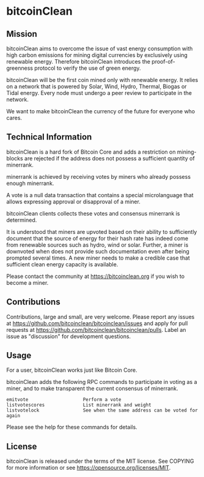 bitcoinClean
============

Mission
-------
bitcoinClean aims to overcome the issue of vast energy consumption with high carbon emissions for mining digital currencies by exclusively using renewable energy. Therefore bitcoinClean introduces the proof-of-greenness protocol to verify the use of green energy.

bitcoinClean will be the first coin mined only with renewable energy. It relies on a network that is powered by Solar, Wind, Hydro, Thermal, Biogas or Tidal energy. Every node must undergo a peer review to participate in the network.

We want to make bitcoinClean the currency of the future for everyone who cares.

Technical Information
---------------------

bitcoinClean is a hard fork of Bitcoin Core and adds a restriction on mining- blocks are rejected if the address does not possess a sufficient quantity of minerrank.

minerrank is achieved by receiving votes by miners who already possess enough minerrank.

A vote is a null data transaction that contains a special microlanguage that allows expressing approval or disapproval of a miner.

bitcoinClean clients collects these votes and consensus minerrank is determined.

It is understood that miners are upvoted based on their ability to sufficiently document that the source of energy for their hash rate has indeed come from renewable sources such as hydro, wind or solar. Further, a miner is downvoted when does not provide such documentation even after being prompted several times. A new miner needs to make a credible case that sufficient clean energy capacity is available.

Please contact the community at https://bitcoinclean.org if you wish to become a miner.

Contributions
-------------

Contributions, large and small, are very welcome. Please report any issues at https://github.com/bitcoinclean/bitcoinclean/issues and apply for pull requests at https://github.com/bitcoinclean/bitcoinclean/pulls. Label an issue as "discussion" for development questions.

Usage
-----

For a user, bitcoinClean works just like Bitcoin Core.

bitcoinClean adds the following RPC commands to participate in voting as a miner, and to make transparent the current consensus of minerrank.

    emitvote                    Perform a vote
    listvotescores              List minerrank and weight
    listvotelock                See when the same address can be voted for again

Please see the help for these commands for details.

License
--------
bitcoinClean is released under the terms of the MIT license. See COPYING for more information or see https://opensource.org/licenses/MIT.

